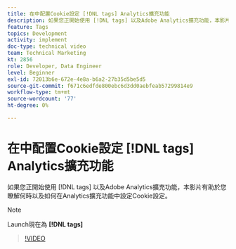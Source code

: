 ```yaml
---
title: 在中配置Cookie設定 [!DNL tags] Analytics擴充功能
description: 如果您正開始使用 [!DNL tags] 以及Adobe Analytics擴充功能，本影片有助於您瞭解何時以及如何在Analytics擴充功能中設定Cookie設定。
feature: Tags
topics: Development
activity: implement
doc-type: technical video
team: Technical Marketing
kt: 2856
role: Developer, Data Engineer
level: Beginner
exl-id: 72013b6e-672e-4e8a-b6a2-27b35d5be5d5
source-git-commit: f671c6edfde800ebc6d3dd0aebfeab57299814e9
workflow-type: tm+mt
source-wordcount: '77'
ht-degree: 0%

---
```


# 在中配置Cookie設定 [!DNL tags] Analytics擴充功能

如果您正開始使用 [!DNL tags] 以及Adobe Analytics擴充功能，本影片有助於您瞭解何時以及如何在Analytics擴充功能中設定Cookie設定。

>[!NOTE]
>
> Launch現在為 **[!DNL tags]**

>[!VIDEO](https://video.tv.adobe.com/v/27212/?quality=12&learn=on)
